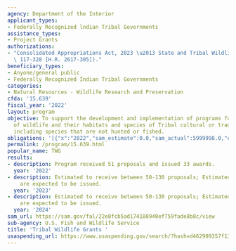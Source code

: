 ```yaml
---
agency: Department of the Interior
applicant_types:
- Federally Recognized lndian Tribal Governments
assistance_types:
- Project Grants
authorizations:
- "Consolidated Appropriations Act, 2023 \u2013 State and Tribal Wildlife Grants (P.L.\
  \ 117-328 [H.R. 2617-305])."
beneficiary_types:
- Anyone/general public
- Federally Recognized Indian Tribal Governments
categories:
- Natural Resources - Wildlife Research and Preservation
cfda: '15.639'
fiscal_year: '2022'
layout: program
objective: To support the development and implementation of programs for the benefit
  of wildlife and their habitats and species of Tribal cultural or traditional importance,
  including species that are not hunted or fished.
obligations: '[{"x":"2022","sam_estimate":0.0,"sam_actual":5999998.0,"usa_spending_actual":6301589.4},{"x":"2023","sam_estimate":6200000.0,"sam_actual":0.0,"usa_spending_actual":4850655.31},{"x":"2024","sam_estimate":8999998.0,"sam_actual":0.0,"usa_spending_actual":0.0}]'
permalink: /program/15.639.html
popular_name: TWG
results:
- description: Program received 51 proposals and issued 33 awards.
  year: '2022'
- description: Estimated to receive between 50-130 proposals; Estimated 30-45 awards
    are expected to be issued.
  year: '2023'
- description: Estimated to receive between 50-130 proposals; Estimated 45-60 awards
    are expected to be issued.
  year: '2024'
sam_url: https://sam.gov/fal/22e8fcb5ad174188940ef759fade8b8c/view
sub-agency: U.S. Fish and Wildlife Service
title: 'Tribal Wildlife Grants '
usaspending_url: https://www.usaspending.gov/search/?hash=d462909357f13590320633585f750ee2
---
```

